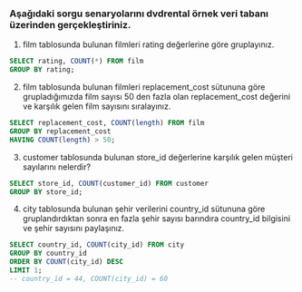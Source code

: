 ### Aşağıdaki sorgu senaryolarını dvdrental örnek veri tabanı üzerinden gerçekleştiriniz.
1. film tablosunda bulunan filmleri rating değerlerine göre gruplayınız.
```sql
SELECT rating, COUNT(*) FROM film
GROUP BY rating;
```
2. film tablosunda bulunan filmleri replacement_cost sütununa göre grupladığımızda film sayısı 50 den fazla olan replacement_cost değerini ve karşılık gelen film sayısını sıralayınız.
```sql
SELECT replacement_cost, COUNT(length) FROM film
GROUP BY replacement_cost
HAVING COUNT(length) > 50;
```
3. customer tablosunda bulunan store_id değerlerine karşılık gelen müşteri sayılarını nelerdir?
```sql
SELECT store_id, COUNT(customer_id) FROM customer
GROUP BY store_id;
```
4. city tablosunda bulunan şehir verilerini country_id sütununa göre gruplandırdıktan sonra en fazla şehir sayısı barındıra country_id bilgisini ve şehir sayısını paylaşınız.
```sql
SELECT country_id, COUNT(city_id) FROM city
GROUP BY country_id
ORDER BY COUNT(city_id) DESC
LIMIT 1;
-- country_id = 44, COUNT(city_id) = 60
```
